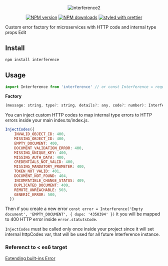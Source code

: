 <div align="center">

![interference2](https://user-images.githubusercontent.com/6388707/44865709-587bc600-ac83-11e8-9e38-bfb9e9426086.png)

</div>

<div align="center">
  
[![NPM version](https://img.shields.io/npm/v/interference.svg?style=flat)](https://www.npmjs.com/package/interference)
[![NPM downloads](https://img.shields.io/npm/dm/interference.svg?style=flat)](https://www.npmjs.com/package/interference) 
[![styled with prettier](https://img.shields.io/badge/styled_with-prettier-ff69b4.svg)](https://github.com/prettier/prettier) 

</div>

Custom error factory for microservices with HTTP code and internal type props Edit

## Install

```bash
npm install interference
```

## Usage

```javascript
import Interference from 'interference' // or const Interference = require('interference').default
```

<b>Factory</b>
```javascript
(message: string, type?: string, details?: any, code?: number): Interference
```

You can inject custom HTTP codes to map internal type errors to HTTP errors inside your main index.ts/index.js.

```javascript
InjectCodes({
    INVALID_OBJECT_ID: 400,
    MISSING_OBJECT_ID: 400,
    EMPTY_DOCUMENT: 400,
    DOCUMENT_VALIDATION_ERROR: 400,
    MISSING_UNIQUE_KEY: 400,
    MISSING_AUTH_DATA: 400,
    CREDENTIALS_NOT_VALID: 400,
    MISSING_MANDATORY_PRAMETER: 400,
    TOKEN_NOT_VALID: 401,
    DOCUMENT_NOT_FOUND: 404,
    INCOMPATIBLE_CHANGE_STATUS: 409,
    DUPLICATED_DOCUMENT: 409,
    REMOTE_UNREACHABLE: 503,
    GENERIC_ERROR: 500,
  })
  ```
  
Then if you create a new error `const error = Interference('Empty document', 'EMPTY_DOCUMENT', { dupe: '4350394' })` it you will be mapped to 400 HTTP error inside `error.statutsCode`.

`InjectCodes` must be called only once inside your project since it will set internal httpCodes var, that will be used for all future Interference instance.


### Referenct to < es6 target
[Extending built-ins Error](https://github.com/Microsoft/TypeScript/wiki/Breaking-Changes#extending-built-ins-like-error-array-and-map-may-no-longer-work])



